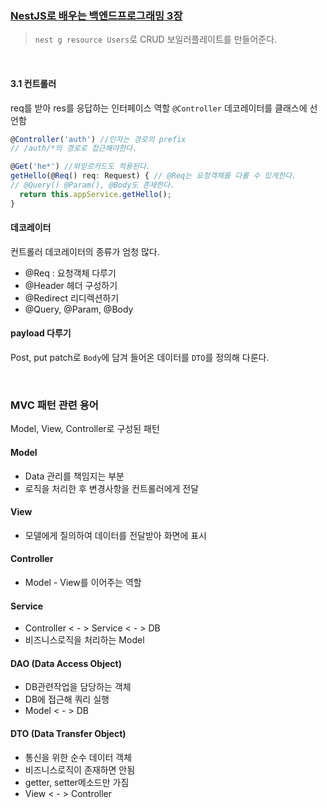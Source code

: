 ### [NestJS로 배우는 백엔드프로그래밍 3장](https://wikidocs.net/158486)
> `nest g resource Users`로 CRUD 보일러플레이트를 만들어준다.

<br/>

#### 3.1 컨트롤러
req를 받아 res를 응답하는 인터페이스 역할
`@Controller` 데코레이터를 클래스에 선언함

```ts
@Controller('auth') //인자는 경로의 prefix
// /auth/*의 경로로 접근해야한다.

@Get('he*') //와읻르카드도 적용된다.
getHello(@Req() req: Request) { // @Req는 요청객체를 다룰 수 있게한다.
// @Query() @Param(), @Body도 존재한다.
  return this.appService.getHello();
}
```


#### 


#### 데코레이터
컨트롤러 데코레이터의 종류가 엄청 많다.

- @Req : 요청객체 다루기
- @Header 헤더 구성하기
- @Redirect 리디렉션하기
- @Query, @Param, @Body


#### payload 다루기
Post, put patch로 `Body`에 담겨 들어온 데이터를 `DTO`를 정의해 다룬다.



<br/> 

### MVC 패턴 관련 용어
Model, View, Controller로 구성된 패턴

#### Model
- Data 관리를 책임지는 부분
- 로직을 처리한 후 변경사항을 컨트롤러에게 전달

#### View
- 모델에게 질의하여 데이터를 전달받아 화면에 표시

#### Controller
- Model - View를 이어주는 역할

#### Service
- Controller < - > Service < - > DB
- 비즈니스로직을 처리하는 Model

#### DAO (Data Access Object)
- DB관련작업을 담당하는 객체
- DB에 접근해 쿼리 실행
- Model < - > DB

#### DTO (Data Transfer Object)
- 통신을 위한 순수 데이터 객체
- 비즈니스로직이 존재하면 안됨
- getter, setter메소드만 가짐
- View < - > Controller